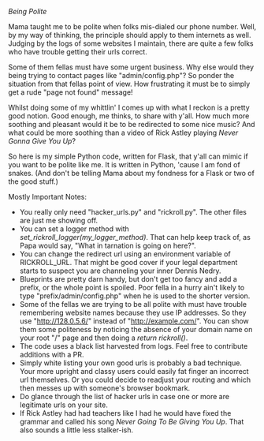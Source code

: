 *Being Polite*

Mama taught me to be polite when folks mis-dialed our phone number.
Well, by my way of thinking, the principle should apply to them internets as well. 
Judging by the logs of some websites I maintain, 
there are quite a few folks who have trouble getting their urls correct.

Some of them fellas must have some urgent business. 
Why else would they being trying to contact pages like "admin/config.php"?
So ponder the situation from that fellas point of view.
How frustrating it must be to simply get a rude "page not found" message!

Whilst doing some of my whittlin' I comes up with what I reckon is a pretty good notion.
Good enough, me thinks, to share with y'all.
How much more soothing and pleasant would it be to be redirected to some nice music?
And what could be more soothing than a video of Rick Astley playing
*Never Gonna Give You Up*?

So here is my simple Python code, written for Flask, that y'all can mimic if you want to be polite like me.
It is written in Python, 'cause I am fond of snakes.
(And don't be telling Mama about my fondness for a Flask or two of the good stuff.)

Mostly Important Notes:
 * You really only need "hacker_urls.py" and "rickroll.py". The other files are just me showing off.
 * You can set a logger method with *set_rickroll_logger(my_logger_method)*. That can help keep track of, as Papa would say, "What in tarnation is going on here?".
 * You can change the redirect url using an environment variable of RICKROLL_URL. That might be good cover if your legal department starts to suspect you are channeling your inner Dennis Nedry.
 * Blueprints are pretty darn handy, but don't get too fancy and add a prefix, or the whole point is spoiled. Poor fella in a hurry ain't likely to type "prefix/admin/config.php" when he is used to the shorter version.
 * Some of the fellas we are trying to be all polite with must have trouble remembering website names because they use IP addresses. So they use "http://128.0.5.6/" instead of "http://example.com/". You can show them some politeness by noticing the absence of your domain name on your root "/" page and then doing a *return rickroll()*.
 * The code uses a black list harvested from logs. Feel free to contribute additions with a PR.
 * Simply white listing your own good urls is probably a bad technique. Your more upright and classy users could easily fat finger an incorrect url themselves.  Or you could decide to readjust your routing and which then messes up with someone's browser bookmark.
 * Do glance through the list of hacker urls in case one or more are legitimate urls on your site.
 * If Rick Astley had had teachers like I had he would have fixed the grammar and called his song *Never Going To Be Giving You Up*. That also sounds a little less stalker-ish.